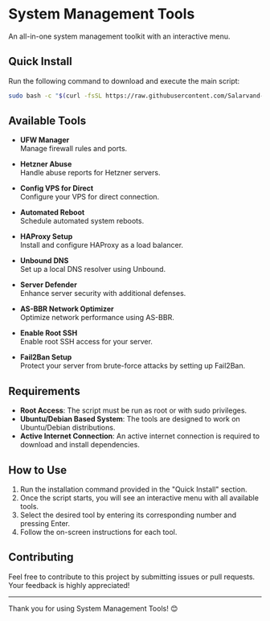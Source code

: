 
# System Management Tools

An all-in-one system management toolkit with an interactive menu.

## Quick Install

Run the following command to download and execute the main script:

```bash
sudo bash -c "$(curl -fsSL https://raw.githubusercontent.com/Salarvand-Education/AS-All/main/Menu.sh)"
```

## Available Tools

- **UFW Manager**  
  Manage firewall rules and ports.

- **Hetzner Abuse**  
  Handle abuse reports for Hetzner servers.

- **Config VPS for Direct**  
  Configure your VPS for direct connection.

- **Automated Reboot**  
  Schedule automated system reboots.

- **HAProxy Setup**  
  Install and configure HAProxy as a load balancer.

- **Unbound DNS**  
  Set up a local DNS resolver using Unbound.

- **Server Defender**  
  Enhance server security with additional defenses.

- **AS-BBR Network Optimizer**  
  Optimize network performance using AS-BBR.

- **Enable Root SSH**  
  Enable root SSH access for your server.

- **Fail2Ban Setup**  
  Protect your server from brute-force attacks by setting up Fail2Ban.

## Requirements

- **Root Access**: The script must be run as root or with sudo privileges.
- **Ubuntu/Debian Based System**: The tools are designed to work on Ubuntu/Debian distributions.
- **Active Internet Connection**: An active internet connection is required to download and install dependencies.

## How to Use

1. Run the installation command provided in the "Quick Install" section.
2. Once the script starts, you will see an interactive menu with all available tools.
3. Select the desired tool by entering its corresponding number and pressing Enter.
4. Follow the on-screen instructions for each tool.

## Contributing

Feel free to contribute to this project by submitting issues or pull requests. Your feedback is highly appreciated!

---

Thank you for using System Management Tools!
 😊
